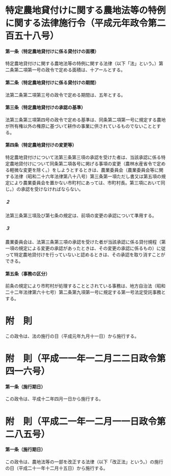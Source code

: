 # 特定農地貸付けに関する農地法等の特例に関する法律施行令（平成元年政令第二百五十八号）
#### 第一条（特定農地貸付けに係る貸付けの面積）
特定農地貸付けに関する農地法等の特例に関する法律（以下「法」という。）第二条第二項第一号の政令で定める面積は、十アールとする。
#### 第二条（特定農地貸付けに係る貸付けの期間）
法第二条第二項第三号の政令で定める期間は、五年とする。
#### 第三条（特定農地貸付けの承認の基準）
法第三条第三項第四号の政令で定める基準は、同条第二項第一号に規定する農地が所有権以外の権原に基づいて耕作の事業に供されているものでないこととする。
#### 第四条（特定農地貸付けの変更等）
特定農地貸付けについて法第三条第三項の承認を受けた者は、当該承認に係る特定農地貸付けについて同条第二項各号に掲げる事項の変更（農林水産省令で定める軽微な変更を除く。）をしようとするときは、農業委員会（農業委員会等に関する法律（昭和二十六年法律第八十八号）第三条第一項ただし書又は第五項の規定により農業委員会を置かない市町村にあっては、市町村長。第三項において同じ。）の承認を受けなければならない。
##### ２
法第三条第三項及び第七条の規定は、前項の変更の承認について準用する。
##### ３
農業委員会は、法第三条第三項の承認を受けた者が当該承認に係る貸付規程（第一項の規定による変更の承認があったときは、その変更の承認に係るもの）に従って特定農地貸付けを行っていないと認めるときは、その承認を取り消すことができる。
#### 第五条（事務の区分）
前条の規定により市町村が処理することとされている事務は、地方自治法（昭和二十二年法律第六十七号）第二条第九項第一号に規定する第一号法定受託事務とする。
# 附　則
この政令は、法の施行の日（平成元年九月十一日）から施行する。
# 附　則（平成一一年一二月二二日政令第四一六号）
#### 第一条（施行期日）
この政令は、平成十二年四月一日から施行する。
# 附　則（平成二一年一二月一一日政令第二八五号）
#### 第一条（施行期日）
この政令は、農地法等の一部を改正する法律（以下「改正法」という。）の施行の日（平成二十一年十二月十五日）から施行する。
